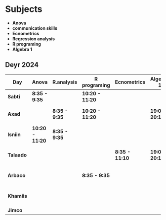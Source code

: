 # Subjects
- **Anova**
- **communication skills**
- **Ecnometrics**
- **Regression analysis**
- **R programing**
- **Algebra 1**
## Deyr 2024
|Day          |Anova            |R.analysis     |R programing      |Ecnometrics     |Algebra 1        |c.skills          |Calclus     2      |free reading       |
|-------------|-----------------|---------------|------------------|----------------|-----------------|------------------|-------------------|-------------------|
|**Sabti**    |**8:35 - 9:35**  |               |**10:20 - 11:20** |                |                 |                  |                   |                   |
|**Axad**     |                 |**8:35 - 9:35**|**10:20 - 11:20** |                |**19:00 - 20:15**|**20:20 - 21:00** |                   |                   |
|**Isniin**   |**10:20 - 11:20**|**8:35 - 9:35**|                  |                |                 |                  |                   |                   | 
|**Talaado**  |                 |               |                  |**8:35 - 11:10**|**19:00 - 20:15**|**20:20 - 21:00** |                   |                   |
|**Arbaco**   |                 |               |**8:35 - 9:35**   |                |                 |**20:20 - 21:00** |**16:40 - 20:15**  |                   |
|**Khamiis**  |                 |               |                  |                |                 |                  |**17:15 - 20:30**  |                   |
|**Jimco**    |                 |               |                  |                |                 |                  |                   |                   |
